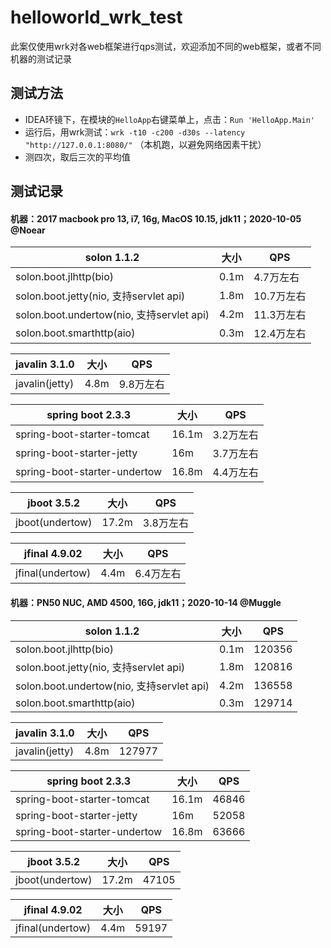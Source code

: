 # helloworld_wrk_test

此案仅使用wrk对各web框架进行qps测试，欢迎添加不同的web框架，或者不同机器的测试记录

## 测试方法

* IDEA环镜下，在模块的`HelloApp`右键菜单上，点击：`Run 'HelloApp.Main'`
* 运行后，用wrk测试：`wrk -t10 -c200 -d30s --latency "http://127.0.0.1:8080/"` （本机跑，以避免网络因素干扰）
* 测四次，取后三次的平均值


## 测试记录

#### 机器：2017 macbook pro 13, i7, 16g, MacOS 10.15, jdk11；2020-10-05 @Noear

|  solon 1.1.2 | 大小 | QPS | 
| -------- | -------- | -------- | 
| solon.boot.jlhttp(bio)     | 0.1m     | 4.7万左右     |
| solon.boot.jetty(nio, 支持servlet api)     | 1.8m     | 10.7万左右     | 
| solon.boot.undertow(nio, 支持servlet api)     | 4.2m     | 11.3万左右     | 
| solon.boot.smarthttp(aio)     | 0.3m     | 12.4万左右     | 


| javalin 3.1.0  | 大小 |  QPS  | 
| -------- | -------- | -------- |
| javalin(jetty)   | 4.8m |  9.8万左右  | 


| spring boot 2.3.3  | 大小 |  QPS  | 
| -------- | -------- | -------- |
| spring-boot-starter-tomcat   | 16.1m |  3.2万左右  | 
| spring-boot-starter-jetty | 16m | 3.7万左右 |
| spring-boot-starter-undertow | 16.8m | 4.4万左右 |

| jboot 3.5.2  | 大小 |  QPS  | 
| -------- | -------- | -------- |
| jboot(undertow)   | 17.2m |  3.8万左右  | 


| jfinal 4.9.02  | 大小 |  QPS  | 
| -------- | -------- | -------- |
| jfinal(undertow)   | 4.4m |  6.4万左右  | 



#### 机器：PN50 NUC, AMD 4500, 16G, jdk11；2020-10-14 @Muggle

|  solon 1.1.2 | 大小 | QPS | 
| -------- | -------- | -------- | 
| solon.boot.jlhttp(bio)     | 0.1m     | 120356     |
| solon.boot.jetty(nio, 支持servlet api)     | 1.8m     | 120816     | 
| solon.boot.undertow(nio, 支持servlet api)     | 4.2m     | 136558     | 
| solon.boot.smarthttp(aio)     | 0.3m     | 129714     | 


| javalin 3.1.0  | 大小 |  QPS  | 
| -------- | -------- | -------- |
| javalin(jetty)   | 4.8m |  127977  | 


| spring boot 2.3.3  | 大小 |  QPS  | 
| -------- | -------- | -------- |
| spring-boot-starter-tomcat   | 16.1m |  46846  | 
| spring-boot-starter-jetty | 16m | 52058 |
| spring-boot-starter-undertow | 16.8m | 63666 |

| jboot 3.5.2  | 大小 |  QPS  | 
| -------- | -------- | -------- |
| jboot(undertow)   | 17.2m |  47105  | 


| jfinal 4.9.02  | 大小 |  QPS  | 
| -------- | -------- | -------- |
| jfinal(undertow)   | 4.4m |  59197  | 


